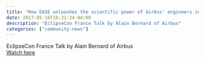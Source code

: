 ```yaml
---
title: "How EASE unleashes the scientific power of Airbus' engineers in Eclipse"
date: 2017-05-16T16:31:34-04:00
description: "EclipseCon France Talk by Alain Bernard of Airbus"
categories: ["community-news"]
---
```


<div>
EclipseCon France Talk by Alain Bernard of Airbus
</div>
<div>
<a class="btn btn-primary btn-lg" href="https://www.youtube.com/watch?v=4ZkV3MDxabc&index=28&list=PLy7t4z5SYNaTkH_YABYfyG11T4VIZA6JH">Watch here</a>
</div>